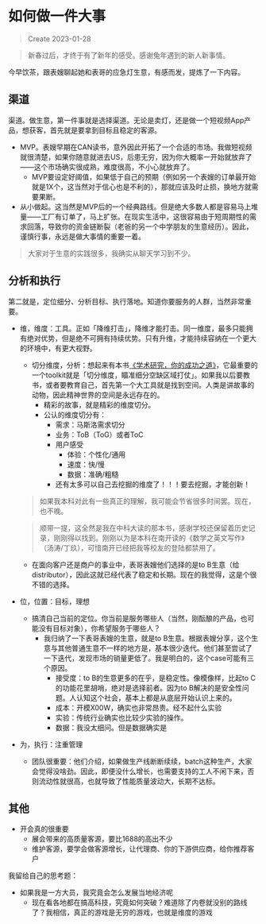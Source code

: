 # 如何做一件大事
> Create 2023-01-28

> 新春过后，才终于有了新年的感受。感谢兔年遇到的新人新事情。

今早饮茶，跟表嫂聊起她和表哥的应急灯生意，有感而发，提炼了一下内容。

## 渠道
渠道。做生意，第一件事就是选择渠道。无论是卖灯，还是做一个短视频App产品，想获客，首先就是要拿到目标且稳定的客源。
* MVP。表嫂早期在CAN读书，意外因此开拓了一个合适的市场。我做短视频就很清楚，如果你随意就进去US，后患无穷，因为你大概率一开始就放弃了——这个市场确实很成熟，难度很高，不小心就放弃了。
  * MVP要设定好阈值，如果低于自己的预期（例如另一个表嫂的订单最开始就是1X个，这当然对于信心也是不利的），那就应该及时止损，换地方就需要果断。
* 从小做起。这当然是MVP后的一个经典路线。但是绝大多数人都是容易马上堆量——工厂有订单了，马上扩张。在现实生活中，这很容易由于短周期性的需求回落，导致你的资金链断裂（老爸的另一个中学朋友的生意经历）。因此，谨慎行事，永远是做大事情的重要一着。
> 大家对于生意的实践很多，我确实从聊天学习到不少。

## 分析和执行
第二就是，定位细分、分析目标、执行落地。知道你要服务的人群，当然非常重要。
* 维，维度：工具。正如「降维打击」，降维才能打击。同一维度，最多只能拥有绝对优势，但是绝不可拥有持续优势。只有升维，才能持续容纳在一个更大的环境中，有更大视野。
  * 切分维度，分析：想起来有本书[《学术研究，你的成功之道》](https://book.douban.com/subject/20284332/)，它最重要的一个toolkit就是「切分维度，瞄准细分空缺区域打仗」。如果我以后要教书，或者要教育自己，首先第一个大工具就是找到空间。人类是讲故事的动物，因此精神世界的空间是永远存在的。
    * 精彩的故事，就是精彩的维度切分。
    * 公认的维度切分有：
      * 需求：马斯洛需求切分
      * 业务：ToB（ToG）或者ToC
      * 用户感受
        * 体验：个性化/通用
        * 速度：快/慢
        * 数据：准确/粗糙
      * 还有太多可以自己去挖掘的维度了！！！要去挖掘，才能创新！
  > 如果我本科对此有一些真正的理解，我可能会节省很多时间罢。现在，也不晚。

  > 顺带一提，这全然是我在中科大读的那本书，感谢学校还保留着历史记录，刚刚得以找到。刚刚以为是本科在南开读的《数学之英文写作》（汤涛/丁玖），可惜南开已经把我等校友的登陆都禁用了。
  * 在面向客户还是商户的事业中，表哥表嫂他们选择的是to B生意（给distributor），因此这就已经代表了稳定和长期。现在的我觉得，这是个很不错的选择。
* 位，位置：目标，理想
  * 搞清自己当前的定位。你当前是服务哪些人（当然，刚酝酿的产品，也可能没有目标对象），你希望服务于哪些人？
    * 我归纳了一下表哥表嫂的生意，就是to B生意。根据表嫂分享，这个生意与其他普通生意不一样的地方是，基本很少迭代。他们甚至尝试了一下迭代，发现市场的销量更低了。我是明白的，这个case可能有三个原因。
      * 接受度：to B的生意更多的在乎，是稳定性。像模像样，比起to C的功能花里胡哨，绝对是选择前者。因为to B解决的是安全性问题。人认知这个社会，基本上都是从底层开始认识上来的。
      * 成本：开模X00W，确实也非常昂贵。经不起什么实验
      * 实验：传统行业确实也比较少实验的操作。
      * 数据：我没太细问。但是数据确实是
* 为，执行：注重管理
  * 团队很重要：他们介绍，如果做生产线断断续续，batch这种生产，大家会觉得没啥劲。因此，即便没什么增长，也需要支持的工人不闲下来，否则流动性就很高，也就导致了性能质量波动大，长期不达标。

## 其他
* 开会真的很重要
  * 展会带来的高质量客源，要比1688的高出不少
  * 维护客源，要学会做客源增长，让代理商、你的下游供应商，给你推荐客户


我留给自己的思考题：
* 如果我是一方大员，我究竟会怎么发展当地经济呢
  * 现在看各地都在搞高科技，究竟如何突破？难道除了内卷就没别的路线了？我相信，真正的游戏是无穷的游戏，也就是维度的游戏
